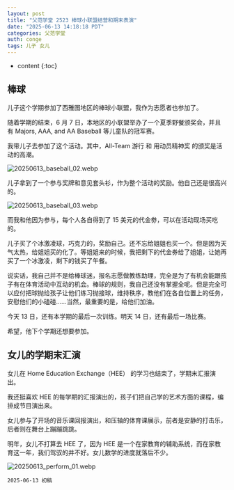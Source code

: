 ```yaml
---
layout: post
title: "父范学堂 2523 棒球小联盟结营和期末表演"
date: "2025-06-13 14:18:18 PDT"
categories: 父范学堂
auth: conge
tags: 儿子 女儿
---
```

* content
{:toc}

## 棒球

儿子这个学期参加了西雅图地区的棒球小联盟，我作为志愿者也参加了。

随着学期的结束，6 月 7 日，本地区的小联盟举办了一个夏季野餐颁奖会，并且有 Majors, AAA, and AA Baseball 等儿童队的冠军赛。




我带儿子去参加了这个活动。其中，All-Team 游行 和 用动员精神奖 的颁奖是活动的高潮。

![20250613_baseball_02.webp](https://s2.loli.net/2025/06/14/tsIEp1MYU9Vc4XN.webp)

儿子拿到了一个参与奖牌和意见套头衫，作为整个活动的奖励。他自己还是很高兴的。

![20250613_baseball_03.webp](https://s2.loli.net/2025/06/14/8AofBqXiu5mgTsa.webp)

而我和他因为参与，每个人各自得到了 15 美元的代金劵，可以在活动现场买吃的。

儿子买了个冰激凌球，巧克力的，奖励自己。还不忘给姐姐也买一个。但是因为天气太热，给姐姐买的化了。等姐姐来的时候，我把剩下的代金券给了姐姐，让她再买了一个冰激凌，剩下的钱买了午餐。

说实话，我自己并不是给棒球迷，报名志愿做教练助理，完全是为了有机会能跟孩子有在体育活动中互动的机会。棒球的规则，我自己还没有掌握全呢。但是完全可以应付把球抛给孩子让他们练习抛接球，维持秩序，教他们在各自位置上的任务，安慰他们的小磕碰……当然，最重要的是，给他们加油。

今天 13 日，还有本学期的最后一次训练。明天 14 日，还有最后一场比赛。

希望，他下个学期还想要参加。

## 女儿的学期末汇演

女儿在 Home Education Exchange（HEE） 的学习也结束了，学期末汇报演出。

我还挺喜欢 HEE 的每学期的汇报演出的，孩子们把自己学的艺术方面的课程，编排成节目演出来。

女儿参与了开场的音乐课回报演出，和压轴的体育课展示，前者是安静的打击乐，后者则在舞台上蹦蹦跳跳。

明年，女儿不打算去 HEE 了，因为 HEE 是一个在家教育的辅助系统，而在家教育这一年，我们驾驭的并不好。女儿数学的进度就落后不少。

![20250613_perform_01.webp](https://s2.loli.net/2025/06/14/JgbKYrx2ShkAOUN.webp)

```
2025-06-13 初稿
```
